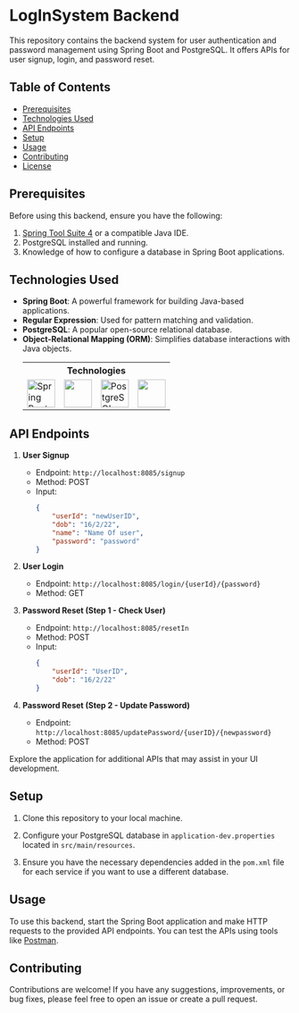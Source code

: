 # LogInSystem Backend

This repository contains the backend system for user authentication and password management using Spring Boot and PostgreSQL. It offers APIs for user signup, login, and password reset.

## Table of Contents

- [Prerequisites](#prerequisites)
- [Technologies Used](#technologies-used)
- [API Endpoints](#api-endpoints)
- [Setup](#setup)
- [Usage](#usage)
- [Contributing](#contributing)
- [License](#license)

## Prerequisites

Before using this backend, ensure you have the following:

1. [Spring Tool Suite 4](https://spring.io/tools) or a compatible Java IDE.
2. PostgreSQL installed and running.
3. Knowledge of how to configure a database in Spring Boot applications.

## Technologies Used

- **Spring Boot**: A powerful framework for building Java-based applications.
- **Regular Expression**: Used for pattern matching and validation.
- **PostgreSQL**: A popular open-source relational database.
- **Object-Relational Mapping (ORM)**: Simplifies database interactions with Java objects.
    <table align="center">
    <tr><th colspan="4">
    Technologies
    </th>
    </tr>
    <tr>
    <td>
    <img src="https://www.vectorlogo.zone/logos/springio/springio-icon.svg" alt="Spring Boot" width="50"></td>
    <td><img src="https://cdn0.iconfinder.com/data/icons/programming-and-coding-3/48/16-Code-1024.png" width="50"></td>
    <td><img src="https://www.vectorlogo.zone/logos/postgresql/postgresql-icon.svg" alt="PostgreSQL" width="50"></td>
    <td><img src="https://cdn3.iconfinder.com/data/icons/human-resources-70/133/12-1024.png" width="50"></td>
    </tr>
    </table>

## API Endpoints

1. **User Signup**
   - Endpoint: `http://localhost:8085/signup`
   - Method: POST
   - Input:
     ```json
     {
         "userId": "newUserID",
         "dob": "16/2/22",
         "name": "Name Of user",
         "password": "password"
     }
     ```

2. **User Login**
   - Endpoint: `http://localhost:8085/login/{userId}/{password}`
   - Method: GET

3. **Password Reset (Step 1 - Check User)**
   - Endpoint: `http://localhost:8085/resetIn`
   - Method: POST
   - Input:
     ```json
     {
         "userId": "UserID",
         "dob": "16/2/22"
     }
     ```

4. **Password Reset (Step 2 - Update Password)**
   - Endpoint: `http://localhost:8085/updatePassword/{userID}/{newpassword}`
   - Method: POST

Explore the application for additional APIs that may assist in your UI development.

## Setup

1. Clone this repository to your local machine.

2. Configure your PostgreSQL database in `application-dev.properties` located in `src/main/resources`.

3. Ensure you have the necessary dependencies added in the `pom.xml` file for each service if you want to use a different database.

## Usage

To use this backend, start the Spring Boot application and make HTTP requests to the provided API endpoints. You can test the APIs using tools like [Postman](https://www.postman.com/).

## Contributing

Contributions are welcome! If you have any suggestions, improvements, or bug fixes, please feel free to open an issue or create a pull request.

